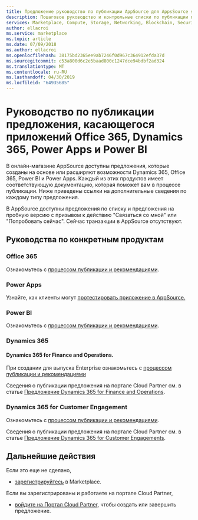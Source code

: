 ```yaml
---
title: Предложение руководство по публикации AppSource для AppsSource storefront | Azure Marketplace
description: Пошаговое руководство и контрольные списки по публикации приложений Office 365, Dynamics 365, Power BI и Power Apps в онлайн-магазине AppSource
services: Marketplace, Compute, Storage, Networking, Blockchain, Security, SaaS
author: ellacroi
ms.service: marketplace
ms.topic: article
ms.date: 07/09/2018
ms.author: ellacroi
ms.openlocfilehash: 38175bd2365ee9ab7246f0d967c364912efda37d
ms.sourcegitcommit: c53a800d6c2e5baad800c1247dce94bdbf2ad324
ms.translationtype: MT
ms.contentlocale: ru-RU
ms.lasthandoff: 04/30/2019
ms.locfileid: "64935685"
---
```

# <a name="office-365-dynamics-365-power-apps-and-power-bi-offer-publishing-guide"></a>Руководство по публикации предложения, касающегося приложений Office 365, Dynamics 365, Power Apps и Power BI

В онлайн-магазине AppSource доступны предложения, которые созданы на основе или расширяют возможности Dynamics 365, Office 365, Power BI и Power Apps. Каждый из этих продуктов имеет соответствующую документацию, которая поможет вам в процессе публикации. Ниже приведены ссылки на дополнительные сведения по каждому типу предложения. 

В AppSource доступны предложения по списку и предложения на пробную версию с призывом к действию "Связаться со мной" или "Попробовать сейчас". Сейчас транзакции в AppSource отсутствуют.

## <a name="product-specific-guides"></a>Руководства по конкретным продуктам

### <a name="office-365"></a>Office 365

Ознакомьтесь с [процессом публикации и рекомендациями](https://docs.microsoft.com/office/dev/store/submit-to-the-office-store).

### <a name="power-apps"></a>Power Apps

Узнайте, как клиенты могут [протестировать приложение в AppSource.](https://powerapps.microsoft.com/blog/appsource-test-drive/)

### <a name="power-bi"></a>Power BI

Ознакомьтесь с [процессом публикации и рекомендациями](https://docs.microsoft.com/power-bi/developer/office-store).

### <a name="dynamics-365"></a>Dynamics 365

#### <a name="dynamics-365-for-finance-and-operations"></a>Dynamics 365 for Finance and Operations.
При создании для выпуска Enterprise ознакомьтесь с [процессом публикации и рекомендациями](https://docs.microsoft.com/dynamics365/unified-operations/dev-itpro/lcs-solutions/lcs-solutions-app-source)

Сведения о публикации предложения на портале Cloud Partner см. в статье [Предложение Dynamics 365 for Finance and Operations](https://docs.microsoft.com/azure/marketplace/cloud-partner-portal-orig/cpp-dynamics-365-operations-offer).

### <a name="dynamics-365-for-customer-engagement"></a>Dynamics 365 for Customer Engagement
Ознакомьтесь с [процессом публикации и рекомендациями](https://docs.microsoft.com/dynamics365/customer-engagement/developer/publish-app-appsource).

Сведения о публикации предложения на портале Cloud Partner см. в статье [Предложение Dynamics 365 for Customer Engagements](https://docs.microsoft.com/azure/marketplace/cloud-partner-portal-orig/cpp-customer-engagement-offer).

## <a name="next-steps"></a>Дальнейшие действия

Если это еще не сделано, 

- [зарегистрируйтесь](https://azuremarketplace.microsoft.com/sell) в Marketplace.

Если вы зарегистрированы и работаете на портале Cloud Partner, 

- [войдите на Портал Cloud Partner](https://cloudpartner.azure.com), чтобы создать или завершить предложение.
